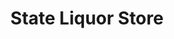 ---
title: "State Liquor Store"
url: /twin-falls/state-liquor-store-pole-line-road-east/
shop: alcohol
---